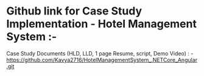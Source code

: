 # Github link for Case Study Implementation - Hotel Management System :- 

Case Study Documents (HLD, LLD, 1 page Resume, script, Demo Video) : -
  https://github.com/Kavya2716/HotelManagementSystem_.NETCore_Angular.git
